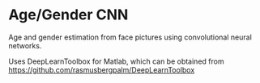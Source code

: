 Age/Gender CNN
==============

Age and gender estimation from face pictures using convolutional
neural networks.

Uses DeepLearnToolbox for Matlab, which can be obtained from
https://github.com/rasmusbergpalm/DeepLearnToolbox
